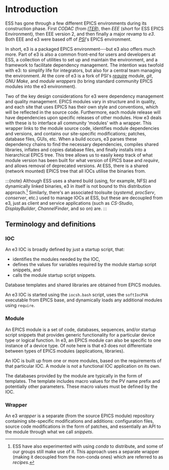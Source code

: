 # Introduction

ESS has gone through a few different EPICS environments during its construction
phase. First *CODAC* (from *[ITER](https://www.iter.org/)*), then *EEE* (short
for ESS EPICS Environment), then EEE version 2, and then finally a major revamp
to *e3*. Both EEE and e3 were based off of *[PSI](https://www.psi.ch/en)*'s
EPICS environment.

In short, e3 is a packaged EPICS environment---but e3 also offers much more.
Part of e3 is also a common front-end for users and developers at ESS, a
collection of utilities to set up and maintain the environment, and a framework
to facilitate dependency management. The intention was twofold with e3: to
simplify life for integrators, but also for a central team managing the
environment. At the core of e3 is a fork of PSI's
[*require*](https://github.com/paulscherrerinstitute/require) module, *git*,
*GNU Make*, and *module wrappers* (to bring standard community EPICS modules
into the e3 environment).

Two of the key design considerations for e3 were dependency management and
quality management. EPICS modules vary in structure and in quality, and each
site that uses EPICS has their own style and conventions, which will be
reflected in the source code. Furthermore, each module release will have
dependencies upon specific releases of other modules. How e3 deals with these is
to interface all community 'modules' with a wrapper. This wrapper links to the
module source code, identifies module dependencies and versions, and contains
our site-specific modifications; patches, database files, GUIs, etc. When a
build occurs, e3 parses these dependency chains to find the necessary
dependencies, compiles shared libraries, inflates and copies database files, and
finally installs into a hierarchical EPICS tree. This tree allows us to easily
keep track of what module version has been built for what version of EPICS base
and *require*, and allows removal of deprecated versions. At ESS, there is a
shared (network mounted) EPICS tree that all IOCs utilise the binaries from.

:::{note}
Although ESS uses a shared build (using, for example, NFS) and dynamically
linked binaries, e3 in itself is not bound to this distribution
approach.[^conda] Similarly, there's an associated toolsuite (*systemd*,
*procServ*, *conserver*, etc.) used to manage IOCs at ESS, but these are
decoupled from e3, just as client and service applications (such as *CS-Studio*,
*DisplayBuilder*, *ChannelFinder*, and so on) are.
:::

## Terminology and definitions

### IOC

An e3 IOC is broadly defined by just a startup script, that:

* identifies the modules needed by the IOC,
* defines the values for variables required by the module startup script
  snippets, and
* calls the module startup script snippets.

Database templates and shared libraries are obtained from EPICS modules.

An e3 IOC is started using the `iocsh.bash` script, uses the `softIocPVA`
executable from EPICS base, and dynamically loads any additional modules using
`require`.

### Module

An EPICS module is a set of code, databases, sequences, and/or startup script
snippets that provides generic functionality for a particular device type or
logical function. In e3, an EPICS module can also be specific to one instance of
a device type. Of note here is that e3 does not differentiate between types of
EPICS modules (applications, libraries).

An IOC is built up from one or more modules, based on the requirements of that
particular IOC. A module is not a functional IOC application on its own.

The databases provided by the module are typically in the form of templates. The
template includes macro values for the PV name prefix and potentially other
parameters. These macro values must be defined by the IOC.

### Wrapper

An e3 *wrapper* is a separate (from the source EPICS module) repository
containing site-specific modifications and additions: configuration files,
source code modifications in the form of patches, and essentially an API to the
module through what we call *snippets*.

[^conda]: ESS have also experimented with using *conda* to distribute, and some
  of our groups still make use of it. This approach uses a separate wrapper
  (making it decoupled from the non-conda ones) which are referred to as
  *recipes*.
